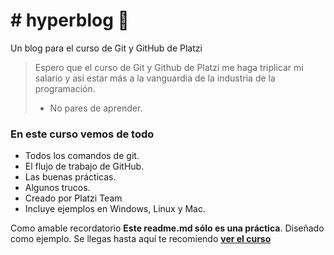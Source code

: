 # # hyperblog 💚
Un blog para el curso de Git y GitHub de Platzi
> Espero que el curso de Git y Github de Platzi me haga triplicar mi salario y así estar más a la vanguardia de la industria de la programación.
> - No pares de aprender. 

###  En este curso vemos de todo
* Todos los comandos de git.
* El flujo de trabajo de GitHub.
* Las buenas prácticas.
* Algunos trucos.
* Creado por Platzi Team
* Incluye ejemplos en Windows, Linux y Mac.

Como amable recordatorio **Este readme.md sólo es una práctica**. Diseñado como ejemplo. Se llegas hasta aquí te recomiendo [**ver el curso**](https://platzi.com/clases/1557-git-github/19977-readmemd-es-una-excelente-practica/ "**ver el curso**") 